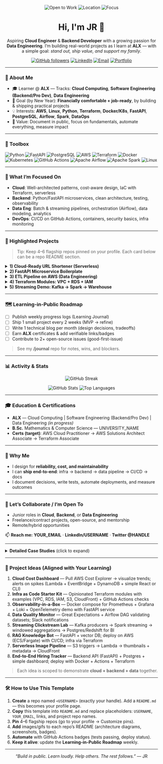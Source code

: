 <!--
INSTRUCTIONS:
1) Replace all UPPERCASE_PLACEHOLDER blocks.
2) Delete instruction comments before publishing.
3) Keep sections that fit your story; remove the rest.
-->

<!-- ===== HERO / HEADER ===== -->

<p align="center">
  <img src="https://img.shields.io/badge/Open%20to%20Work-Yes-brightgreen" alt="Open to Work" />
  <img src="https://img.shields.io/badge/Location-Nigeria-informational" alt="Location" />
  <img src="https://img.shields.io/badge/Focus-Cloud%20%7C%20Backend%20%7C%20Data%20Engineering-blue" alt="Focus" />
</p>

<h1 align="center">Hi, I'm <span title="Preferred name">JR</span> 👋</h1>

<p align="center">Aspiring <b>Cloud Engineer</b> & <b>Backend Developer</b> with a growing passion for <b>Data Engineering</b>. I’m building real-world projects as I learn at <b>ALX</b> — with a simple goal: <i>stand out, ship value, and support my family</i>.</p>

<p align="center">
  <a href="https://github.com/USERNAME"><img src="https://img.shields.io/github/followers/USERNAME?label=Follow&style=social" alt="GitHub followers" /></a>
  <a href="https://linkedin.com/in/USERNAME"><img src="https://img.shields.io/badge/LinkedIn-Connect-blue?logo=linkedin" alt="LinkedIn" /></a>
  <a href="mailto:YOUR_EMAIL"><img src="https://img.shields.io/badge/Email-Contact-informational?logo=gmail" alt="Email" /></a>
  <a href="https://jr.dev/portfolio"><img src="https://img.shields.io/badge/Portfolio-Visit-9cf" alt="Portfolio" /></a>
</p>

---

<!-- ===== QUICK SUMMARY ===== -->

### 🚀 About Me

* 🎓 Learner @ **ALX** — Tracks: **Cloud Computing**, **Software Engineering (Backend/Pro Dev)**, **Data Engineering**
* 🎯 Goal (by New Year): **Financially comfortable + job-ready**, by building & shipping practical projects
* 💡 Interests: **AWS**, **Linux**, **Python**, **Terraform**, **Docker/K8s**, **FastAPI**, **PostgreSQL**, **Airflow**, **Spark**, **DataOps**
* 🧭 Value: Document in public, focus on fundamentals, automate everything, measure impact

---

<!-- ===== SKILLS / TOOLBOX ===== -->

### 🧰 Toolbox

<p>
  <img alt="Python" src="https://img.shields.io/badge/Python-3776AB?logo=python&logoColor=fff" />
  <img alt="FastAPI" src="https://img.shields.io/badge/FastAPI-009688?logo=fastapi&logoColor=fff" />
  <img alt="PostgreSQL" src="https://img.shields.io/badge/PostgreSQL-316192?logo=postgresql&logoColor=fff" />
  <img alt="AWS" src="https://img.shields.io/badge/AWS-232F3E?logo=amazon-aws&logoColor=FF9900" />
  <img alt="Terraform" src="https://img.shields.io/badge/Terraform-7B42BC?logo=terraform&logoColor=fff" />
  <img alt="Docker" src="https://img.shields.io/badge/Docker-2496ED?logo=docker&logoColor=fff" />
  <img alt="Kubernetes" src="https://img.shields.io/badge/Kubernetes-326CE5?logo=kubernetes&logoColor=fff" />
  <img alt="GitHub Actions" src="https://img.shields.io/badge/GitHub%20Actions-2088FF?logo=github-actions&logoColor=fff" />
  <img alt="Apache Airflow" src="https://img.shields.io/badge/Airflow-017CEE?logo=apacheairflow&logoColor=fff" />
  <img alt="Apache Spark" src="https://img.shields.io/badge/Spark-E25A1C?logo=apachespark&logoColor=fff" />
  <img alt="Linux" src="https://img.shields.io/badge/Linux-FCC624?logo=linux&logoColor=000" />
</p>

---

<!-- ===== CAREER SNAPSHOT ===== -->

### 💼 What I’m Focused On

* **Cloud**: Well-architected patterns, cost-aware design, IaC with Terraform, serverless
* **Backend**: Python/FastAPI microservices, clean architecture, testing, observability
* **Data Eng**: Batch & streaming pipelines, orchestration (Airflow), data modeling, analytics
* **DevOps**: CI/CD on GitHub Actions, containers, security basics, infra monitoring

---

<!-- ===== HIGHLIGHTED PROJECTS (Pin these Repos) ===== -->

### 🌟 Highlighted Projects

> Tip: Keep 4–6 flagship repos pinned on your profile. Each card below can be a repo README section.

<details>
<summary><b>1) Cloud-Ready URL Shortener (Serverless)</b></summary>

**Stack**: AWS API Gateway • Lambda • DynamoDB • IaC (Terraform) • Python

**What it shows**: API design, serverless patterns, infra-as-code, cost awareness, tests.

**Repo**: <a href="https://github.com/USERNAME/cloud-url-shortener">USERNAME/cloud-url-shortener</a>

</details>

<details>
<summary><b>2) FastAPI Microservice Boilerplate</b></summary>

**Stack**: FastAPI • PostgreSQL • SQLAlchemy • PyTest • Docker • GitHub Actions

**What it shows**: Clean architecture, DB migrations, health checks, CI, containerization.

**Repo**: <a href="https://github.com/USERNAME/fastapi-microservice">USERNAME/fastapi-microservice</a>

</details>

<details>
<summary><b>3) ETL Pipeline on AWS (Data Engineering)</b></summary>

**Stack**: S3 • Glue/Athena • Airflow • Spark (optional) • Parquet • Data Quality checks

**What it shows**: Data modeling, orchestration, lineage, and analytics-ready datasets.

**Repo**: <a href="https://github.com/USERNAME/aws-etl-pipeline">USERNAME/aws-etl-pipeline</a>

</details>

<details>
<summary><b>4) Terraform Modules: VPC + RDS + IAM</b></summary>

**Stack**: Terraform • AWS

**What it shows**: Reusable modules, variables/outputs, versioning, examples & docs.

**Repo**: <a href="https://github.com/USERNAME/terraform-aws-modules">USERNAME/terraform-aws-modules</a>

</details>

<details>
<summary><b>5) Streaming Demo: Kafka → Spark → Warehouse</b></summary>

**Stack**: Kafka • Spark Structured Streaming • DBT/BigQuery(or Redshift) • Airflow

**What it shows**: Real-time ingestion, transformations, and analytics.

**Repo**: <a href="https://github.com/USERNAME/streaming-demo">USERNAME/streaming-demo</a>

</details>

---

<!-- ===== PROJECTS IN PROGRESS / ROADMAP ===== -->

### 🗺️ Learning-in-Public Roadmap

* [ ] Publish weekly progress logs (Learning Journal)
* [ ] Ship 1 small project every 2 weeks (MVP → refine)
* [ ] Write 1 technical blog per month (design decisions, tradeoffs)
* [ ] Earn **ALX** certificates & add verifiable links/badges
* [ ] Contribute to 2+ open-source issues (good-first-issue)

> See my **/journal** repo for notes, wins, and blockers.

---

<!-- ===== METRICS / STATS ===== -->

### 📊 Activity & Stats

<p align="center">
  <img src="https://github-readme-streak-stats.herokuapp.com?user=USERNAME" alt="GitHub Streak" />
</p>
<p align="center">
  <img src="https://github-readme-stats.vercel.app/api?username=USERNAME&show_icons=true" alt="GitHub Stats" />
  <img src="https://github-readme-stats.vercel.app/api/top-langs/?username=USERNAME&layout=compact" alt="Top Languages" />
</p>

---

<!-- ===== EXPERIENCE / EDUCATION ===== -->

### 🎓 Education & Certifications

* **ALX** — Cloud Computing | Software Engineering (Backend/Pro Dev) | Data Engineering *(in progress)*
* **B.Sc.** Mathematics & Computer Science — UNIVERSITY\_NAME
* **Certs (target)**: AWS Cloud Practitioner → AWS Solutions Architect Associate → Terraform Associate

---

<!-- ===== VALUE PROPOSITION ===== -->

### 🧩 Why Me

* I design for **reliability, cost, and maintainability**
* I can **ship end‑to‑end**: infra → backend → data pipeline → CI/CD → docs
* I document decisions, write tests, automate deployments, and measure outcomes

---

<!-- ===== CONTACT ===== -->

### 🤝 Let’s Collaborate / I’m Open To

* Junior roles in **Cloud**, **Backend**, or **Data Engineering**
* Freelance/contract projects, open-source, and mentorship
* Remote/hybrid opportunities

📫 **Reach me:** **YOUR\_EMAIL** · **LinkedIn/USERNAME** · **Twitter @HANDLE**

---

<!-- ===== DETAILED PROJECT CARDS (Optional Section for README below the fold) ===== -->

<details>
<summary><b>Detailed Case Studies</b> (click to expand)</summary>

#### Case Study A — Cost‑aware Serverless API

* **Problem**: Provide URL shortener with low ops overhead & pay-per-use
* **Solution**: API Gateway + Lambda + DynamoDB; IaC with Terraform; Canary deploys
* **Results**: p95 latency < 100ms, monthly cost <\$1 at 100k requests
* **What I learned**: TTLs, hot/cold starts, idempotency, structured logging

#### Case Study B — Data Pipeline for Analytics

* **Problem**: Raw CSVs from app events need a clean analytics dataset
* **Solution**: S3 raw → Glue catalog → Airflow DAG → Spark transforms → Athena
* **Results**: Partitioned Parquet; query costs reduced 70% vs raw CSV
* **What I learned**: Data quality checks, schema evolution, columnar formats

</details>

---

<!-- ===== PROJECT IDEAS YOU CAN BUILD NEXT ===== -->

### 🧪 Project Ideas (Aligned with Your Learning)

1. **Cloud Cost Dashboard** — Pull AWS Cost Explorer → visualize trends; alerts on spikes (Lambda + EventBridge + DynamoDB + simple React or CLI)
2. **Infra as Code Starter Kit** — Opinionated Terraform modules with examples (VPC, RDS, IAM, S3, CloudFront) + GitHub Actions checks
3. **Observability-in-a-Box** — Docker compose for Prometheus + Grafana + Loki + OpenTelemetry demo with FastAPI service
4. **Data Quality Monitor** — Great Expectations + Airflow DAG validating datasets; Slack notifications
5. **Streaming Clickstream Lab** — Kafka producers → Spark streaming → windowed aggregations → Postgres/Redshift for BI
6. **RAG Knowledge Bot** — FastAPI + vector DB; deploy on AWS (ECS/Fargate) with CI/CD; infra via Terraform
7. **Serverless Image Pipeline** — S3 triggers → Lambda → thumbnails + metadata → CloudFront
8. **End‑to‑End Hiring Tracker** — Backend API (FastAPI) + Postgres + simple dashboard; deploy with Docker + Actions + Terraform

> Each idea is scoped to demonstrate **cloud + backend + data** together.

---

<!-- ===== HOW TO USE THIS TEMPLATE ===== -->

### 🛠️ How to Use This Template

1. **Create** a repo named `<USERNAME>` (exactly your handle). Add a `README.md` — this becomes your profile page.
2. **Copy** this template into `README.md` and replace placeholders: `USERNAME`, `YOUR_EMAIL`, links, and project repo names.
3. **Pin** 4–6 flagship repos (go to your profile → Customize pins).
4. **Add** images/gifs to each repo’s README (architecture diagrams, screenshots, badges).
5. **Automate** with GitHub Actions badges (tests passing, deploy status).
6. **Keep it alive**: update the **Learning-in-Public Roadmap** weekly.

---

<!-- ===== FOOTER QUOTE ===== -->

<p align="center"><i>“Build in public. Learn loudly. Help others. The rest follows.”</i> — JR</p>
